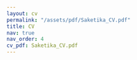 ```yaml
---
layout: cv
permalink: "/assets/pdf/Saketika_CV.pdf"
title: CV
nav: true
nav_order: 4
cv_pdf: Saketika_CV.pdf
---
```

